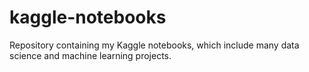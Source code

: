 # kaggle-notebooks
Repository containing my Kaggle notebooks, which include many data science and machine learning projects. 
